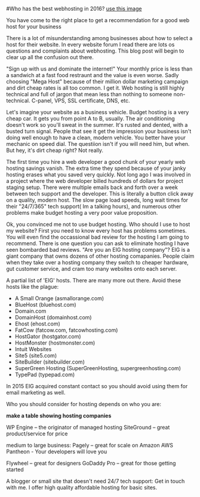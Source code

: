 #Who has the best webhosting in 2016?
[use this image](https://www.flickr.com/photos/10047629@N04/14651415632/)

You have come to the right place to get a recommendation for a good web host for your business

There is a lot of misunderstanding among businesses about how to select a host for their website. In every website forum I read there are lots os questions and complaints about webhosting. This blog post will begin to clear up all the confusion out there.

  "Sign up with us and dominate the internet!" Your  monthly price is less than a sandwich at a fast food restraunt and the value is even worse. Sadly choosing "Mega Host" because of their million dollar marketing campaign and dirt cheap rates is all too common. I get it. Web hosting is still highly technical and full of jargon that mean less than nothing to someone non-technical.  C-panel, VPS, SSL certificate, DNS, etc.

Let's imagine your website as a business vehicle. Budget hosting is a very cheap car. It gets you from point A to B, usually.  The air conditioning doesn't work so you'll sweat in the summer. It's rusted and dented, with a busted turn signal. People that see it get the impression your business isn't doing well enough to have a clean, modern vehicle. You better have your mechanic on speed dial.  The questiion isn't if you will need him, but when. But hey, it's dirt cheap right? Not really.

The first time you hire a web developer a good chunk of your yearly web hosting savings vanish. The extra time they spend because of your janky hosting erases what you saved very quickly.  Not long ago I was involved in a project where the web developer billed hundreds of dollars for project staging setup. There were multiple emails back and forth over a week between tech support and the developer.  This is literally a button click away on a quality, modern host. The slow page load speeds, long wait times for their "24/7/365" tech support( Im a talking hours), and numerous other problems make budget hosting a very poor value proposition.

Ok, you convinced me not to use budget hosting.  Who should I use to host my website? First you need to know every host has problems sometimes.  You will even find the occassional bad review for the hosting I am going to recommend. There is one question you can ask to eliminate hosting I have seen bombarded bad reviews.  "Are you an EIG hosting company"?  EIG is a giant company that owns dozens of other hosting comapanies.  People claim when they take over a hosting company they switch to cheaper hardware, gut customer service, and cram too many websites onto each server. 

A partial list of 'EIG' hosts.  There are many more out there. Avoid these hosts like the plague:

* A Small Orange (asmallorange.com)
* BlueHost (bluehost.com)
* Domain.com
* DomainHost (domainhost.com)
* Ehost (ehost.com)
* FatCow (fatcow.com, fatcowhosting.com)
* HostGator (hostgator.com)
* HostMonster (hostmonster.com)
* Intuit Websites
* Site5 (site5.com)
* SiteBuilder (sitebuilder.com)
* SuperGreen Hosting (SuperGreenHosting, supergreenhosting.com)
* TypePad (typepad.com)

In 2015 EIG acquired constant contact so you should avoid using them for email marketing as well.

Who you should consider for hosting depends on who you are:

**make a table showing hosting companies**

WP Engine – the originator of managed hosting
SiteGround – great product/service for price

medium to large business:
Pagely – great for scale on Amazon AWS
Pantheon - Your developers will love you

Flywheel – great for designers
GoDaddy Pro – great for those getting started

A blogger or small site that doesn't need 24/7 tech support:
Get in touch with me.  I offer high quality affordable hosting for basic sites.